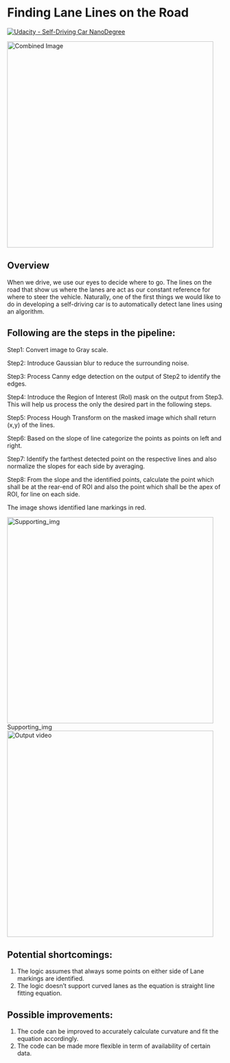 # **Finding Lane Lines on the Road** 
[![Udacity - Self-Driving Car NanoDegree](https://s3.amazonaws.com/udacity-sdc/github/shield-carnd.svg)](http://www.udacity.com/drive)

<img src="test_videos_images/laneLines_thirdPass.jpg" width="480" alt="Combined Image" />

Overview
---

When we drive, we use our eyes to decide where to go.  The lines on the road that show us where the lanes are act as our constant reference for where to steer the vehicle.  Naturally, one of the first things we would like to do in developing a self-driving car is to automatically detect lane lines using an algorithm.


## Following are the steps in the pipeline:

Step1: Convert image to Gray scale.

Step2: Introduce Gaussian blur to reduce the surrounding noise.

Step3: Process Canny edge detection on the output of Step2 to identify the edges.

Step4: Introduce the Region of Interest (RoI) mask on the output from Step3. This will help us
process the only the desired part in the following steps.

Step5: Process Hough Transform on the masked image which shall return (x,y) of the lines.

Step6: Based on the slope of line categorize the points as points on left and right.

Step7: Identify the farthest detected point on the respective lines and also normalize the slopes for
each side by averaging.

Step8: From the slope and the identified points, calculate the point which shall be at the rear-end of
ROI and also the point which shall be the apex of ROI, for line on each side.


The image shows identified lane markings in red.

<img src="test_videos_images/Supporting_img.png" width="480" alt="Supporting_img" />
Supporting_img


<img src="test_videos_output/solidWhiteRight.gif" width="480" alt="Output video" />



## Potential shortcomings:

1. The logic assumes that always some points on either side of Lane markings are identified.
2. The logic doesn’t support curved lanes as the equation is straight line fitting equation.

## Possible improvements:

1. The code can be improved to accurately calculate curvature and fit the equation accordingly.
2. The code can be made more flexible in term of availability of certain data.

